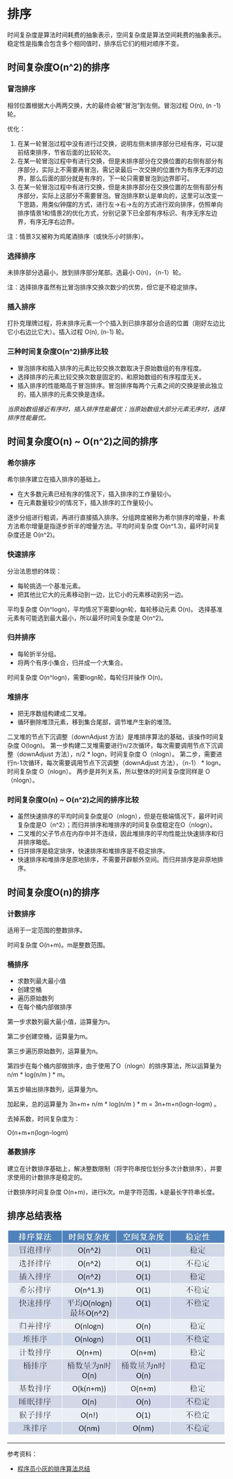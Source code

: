 # 排序

时间复杂度是算法时间耗费的抽象表示，空间复杂度是算法空间耗费的抽象表示。
稳定性是指集合包含多个相同值时，排序后它们的相对顺序不变。

## 时间复杂度O(n^2)的排序

### 冒泡排序

相邻位置根据大小两两交换，大的最终会被“冒泡”到左侧。冒泡过程 O(n), (n -1) 轮。

优化：

1. 在某一轮冒泡过程中没有进行过交换，说明左侧未排序部分已经有序，可以提前结束排序，节省后面的比较轮次。
2. 在某一轮冒泡过程中有进行交换，但是未排序部分在交换位置的右侧有部分有序部分，实际上不需要再冒泡，需记录最后一次交换的位置作为有序无序的边界，那么后面的部分就是有序的，下一轮只需要冒泡到边界即可。
3. 在某一轮冒泡过程中有进行交换，但是未排序部分在交换位置的左侧有部分有序部分，实际上这部分不需要冒泡。冒泡排序默认是单向的，这里可以改变一下思路，用类似钟摆的方式，进行左->右->左的方式进行双向排序，仿照单向排序情景1和情景2的优化方式，分别记录下已全部有序标识、有序无序左边界，有序无序右边界。

注：情景3又被称为鸡尾酒排序（或快乐小时排序）。

### 选择排序

未排序部分选最小，放到排序部分尾部。选最小 O(n)，（n-1）轮。

注：选择排序虽然有比冒泡排序交换次数少的优势，但它是不稳定排序。

### 插入排序

打扑克理牌过程，将未排序元素一个个插入到已排序部分合适的位置（刚好左边比它小右边比它大）。插入过程 O(n), (n-1) 轮。

### 三种时间复杂度O(n^2)排序比较

- 冒泡排序和插入排序的元素比较交换次数取决于原始数组的有序程度。
- 选择排序的元素比较交换次数是固定的，和原始数组的有序程度无关。
- 插入排序的性能略高于冒泡排序。冒泡排序每两个元素之间的交换是彼此独立的，插入排序的元素交换是连续。

*当原始数组接近有序时，插入排序性能最优；当原始数组大部分元素无序时，选择排序性能最优。*

## 时间复杂度O(n) ~ O(n^2)之间的排序

### 希尔排序

希尔排序建立在插入排序的基础上。

- 在大多数元素已经有序的情况下，插入排序的工作量较小。
- 在元素数量较少的情况下，插入排序的工作量较小。

逐步分组进行粗调，再进行直接插入排序。分组跨度被称为希尔排序的增量，朴素方法希尔增量是指逐步折半的增量方法。平均时间复杂度 O(n^1.3)，最坏时间复杂度还是 O(n^2)。

### 快速排序

分治法思想的体现：

- 每轮挑选一个基准元素。
- 把其他比它大的元素移动到一边，比它小的元素移动到另一边。

平均复杂度 O(n^logn)，平均情况下需要logn轮，每轮移动元素 O(n)。
选择基准元素有可能选到最大最小，所以最坏时间复杂度是 O(n^2)。

### 归并排序

- 每轮折半分组。
- 将两个有序小集合，归并成一个大集合。

时间复杂度 O(n^logn)，需要logn轮，每轮归并操作 O(n)。

### 堆排序

- 把无序数组构建成二叉堆。
- 循环删除堆顶元素，移到集合尾部，调节堆产生新的堆顶。

二叉堆的节点下沉调整（downAdjust 方法）是堆排序算法的基础，该操作时间复杂度 O(logn)。
第一步构建二叉堆需要进行n/2次循环，每次需要调用节点下沉调整（downAdjust 方法），n/2 * logn，时间复杂度 O（nlogn）。
第二步，需要进行n-1次循环，每次需要调用节点下沉调整（downAdjust 方法），（n-1） * logn，时间复杂度 O（nlogn）。
两步是并列关系，所以整体的时间复杂度同样是 O（nlogn）。

### 时间复杂度O(n) ~ O(n^2)之间的排序比较

- 虽然快速排序的平均时间复杂度是O（nlogn），但是在极端情况下，最坏时间复杂度是O（n^2）；而归并排序和堆排序的时间复杂度稳定在O（nlogn）。
- 二叉堆的父子节点在内存中并不连续，因此堆排序的平均性能比快速排序和归并排序略低。
- 归并排序是稳定排序，快速排序和堆排序是不稳定排序。
- 快速排序和堆排序是原地排序，不需要开辟额外空间。而归并排序是非原地排序。

## 时间复杂度O(n)的排序

### 计数排序

适用于一定范围的整数排序。

时间复杂度 O(n+m)。m是整数范围。

### 桶排序

- 求数列最大最小值
- 创建空桶
- 遍历原始数列
- 在每个桶内部做排序

第一步求数列最大最小值，运算量为n。

第二步创建空桶，运算量为m。

第三步遍历原始数列，运算量为n。

第四步在每个桶内部做排序，由于使用了O（nlogn）的排序算法，所以运算量为 n/m \* log(n/m ) \* m。

第五步输出排序数列，运算量为n。

加起来，总的运算量为 3n+m+ n/m \* log(n/m ) \* m = 3n+m+n(logn-logm) 。

去掉系数，时间复杂度为：

O(n+m+n(logn-logm)

### 基数排序

建立在计数排序基础上，解决整数限制（将字符串按位划分多次计数排序），并要求使用的计数排序是稳定的。

计数排序时间复杂度 O(n+m)，进行k次。m是字符范围，k是最长字符串长度。

## 排序总结表格

![排序](sort.webp)

---

参考资料：

- [程序员小灰的排序算法总结](https://mp.weixin.qq.com/s/teOGQlslb6aP4AQrx7TTzA)
